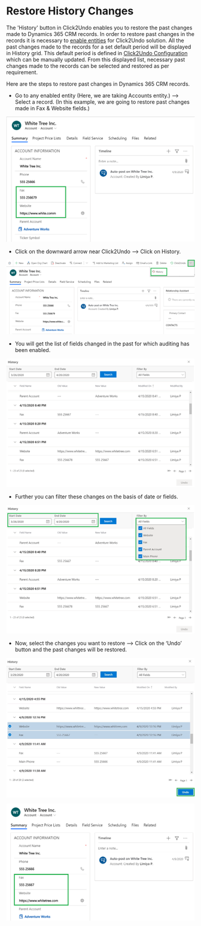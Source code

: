 # Restore History Changes

The 'History' button in Click2Undo enables you to restore the past changes made to Dynamics 365 CRM records. In order to restore past changes in the records it is necessary to [enable entities](https://docs.inogic.com/click2undo/configuration/enable-entities) for Click2Undo solution. All the past changes made to the records for a set default period will be displayed in History grid. This default period is defined in [Click2Undo Configuration](https://docs.inogic.com/click2undo/configuration/click2undo-configuration) which can be manually updated. From this displayed list, necessary past changes made to the records can be selected and restored as per requirement.

Here are the steps to restore past changes in Dynamics 365 CRM records.

* Go to any enabled entity (Here, we are taking Accounts entity.) --> Select a record. (In this example, we are going to restore past changes made in Fax & Website fields.)

![](../../.gitbook/assets/His4.1.png)

* Click on the downward arrow near Click2Undo --> Click on History.

![](../../.gitbook/assets/His4.2.png)

* You will get the list of fields changed in the past for which auditing has been enabled.

![](<../../.gitbook/assets/His3.5 (1).png>)

* Further you can filter these changes on the basis of date or fields.

![](<../../.gitbook/assets/His3.6 (1).png>)

* Now, select the changes you want to restore --> Click on the ‘Undo’ button and the past changes will be restored.

![](../../.gitbook/assets/His5.2.jpg)

![](../../.gitbook/assets/His4.4.png)

